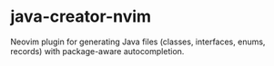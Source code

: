 # java-creator-nvim
Neovim plugin for generating Java files (classes, interfaces, enums, records) with package-aware autocompletion.
